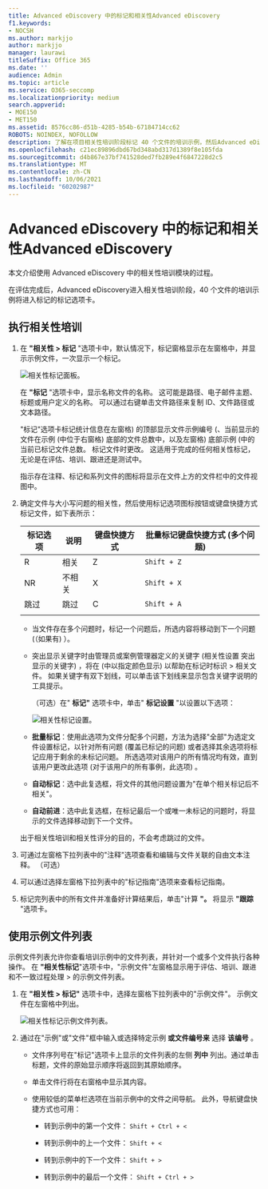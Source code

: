 ```yaml
---
title: Advanced eDiscovery 中的标记和相关性Advanced eDiscovery
f1.keywords:
- NOCSH
ms.author: markjjo
author: markjjo
manager: laurawi
titleSuffix: Office 365
ms.date: ''
audience: Admin
ms.topic: article
ms.service: O365-seccomp
ms.localizationpriority: medium
search.appverid:
- MOE150
- MET150
ms.assetid: 8576cc86-d51b-4285-b54b-67184714cc62
ROBOTS: NOINDEX, NOFOLLOW
description: 了解在项目相关性培训阶段标记 40 个文件的培训示例，然后Advanced eDiscovery。
ms.openlocfilehash: c21ec89896dbd67bd348abd317d1389f8e105fda
ms.sourcegitcommit: d4b867e37bf741528ded7fb289e4f6847228d2c5
ms.translationtype: MT
ms.contentlocale: zh-CN
ms.lasthandoff: 10/06/2021
ms.locfileid: "60202987"
---
```

# <a name="tagging-and-relevance-training-in-advanced-ediscovery"></a>Advanced eDiscovery 中的标记和相关性Advanced eDiscovery
  
本文介绍使用 Advanced eDiscovery 中的相关性培训模块的过程。
  
在评估完成后，Advanced eDiscovery进入相关性培训阶段，40 个文件的培训示例将进入标记的标记选项卡。
  
## <a name="performing-relevance-training"></a>执行相关性培训

1. 在 **"相关性 \> 标记** "选项卡中，默认情况下，标记窗格显示在左窗格中，并显示示例文件，一次显示一个标记。

    ![相关性标记面板。](../media/0cf19ab4-b427-4a7f-8749-0f4ed9afaf58.png)
  
    在 **"标记** "选项卡中，显示名称文件的名称。 这可能是路径、电子邮件主题、标题或用户定义的名称。 可以通过右键单击文件路径来复制 ID、文件路径或文本路径。

    "标记"选项卡标记统计信息在左窗格) 的顶部显示文件示例编号 (、当前显示的文件在示例 (中位于右窗格) 底部的文件总数中，以及左窗格) 底部示例 (中的当前已标记文件总数。 标记文件时更改。 这适用于完成的任何相关性标记，无论是在评估、培训、跟进还是测试中。

    指示存在注释、标记和系列文件的图标将显示在文件上方的文件栏中的文件视图中。

2. 确定文件与大小写问题的相关性，然后使用标记选项图标按钮或键盘快捷方式标记文件，如下表所示：

   |**标记选项**|**说明**|**键盘快捷方式**|**批量标记键盘快捷方式 (多个问题)**|
   |-----|-----|-----|-----|
   |R  <br/> |相关  <br/> |Z  <br/> |`Shift + Z`  <br/> |
   |NR  <br/> |不相关  <br/> |X  <br/> |`Shift + X`  <br/> |
   |跳过  <br/> |跳过  <br/> |C  <br/> |`Shift + A`  <br/> |
   |||||

   - 当文件存在多个问题时，标记一个问题后，所选内容将移动到下一个问题 (（如果有) ）。  

   - 突出显示关键字时由管理员或案例管理器定义的关键字 (相关性设置 突出显示的关键字) ，将在 (中以指定颜色显示) 以帮助在标记时标识 \> 相关文件。 如果关键字有双下划线，可以单击该下划线来显示包含关键字说明的工具提示。

     （可选）在" **标记"** 选项卡中，单击" **标记设置** "以设置以下选项：

      ![相关性标记设置。](../media/533e89fa-7eb4-409e-ab07-f5aab9296dd8.png)
  
   - **批量标记**：使用此选项为文件分配多个问题，方法为选择"全部"为选定文件设置标记，以针对所有问题 (覆盖已标记的问题) 或者选择其余选项将标记应用于剩余的未标记问题。 所选选项对该用户的所有情况均有效，直到该用户更改此选项 (对于该用户的所有事例，此选项) 。

   - **自动标记**：选中此复选框，将文件的其他问题设置为"在单个相关标记后不相关"。

   - **自动前进**：选中此复选框，在标记最后一个或唯一未标记的问题时，将显示的文件选择移动到下一个文件。

    出于相关性培训和相关性评分的目的，不会考虑跳过的文件。

3. 可通过左窗格下拉列表中的"注释"选项查看和编辑与文件关联的自由文本注释。  （可选）

4. 可以通过选择左窗格下拉列表中的"标记指南"选项来查看标记指南。

5. 标记完列表中的所有文件并准备好计算结果后，单击"计算 **"。** 将显示 **"跟踪** "选项卡。  

## <a name="working-with-the-sample-files-list"></a>使用示例文件列表

示例文件列表允许你查看培训示例中的文件列表，并针对一个或多个文件执行各种操作。 在 **"相关性标记**"选项卡中，"示例文件"左窗格显示用于评估、培训、跟进和不一致过程处理 \> 的示例文件列表。 
  
1. 在 **"相关性 \> 标记"** 选项卡中，选择左窗格下拉列表中的"示例文件"。 示例文件在左窗格中列出。

    ![相关性标记示例文件列表。](../media/fd058bdd-645a-4af1-a1eb-bff08581cb18.png)
  
2. 通过在"示例"或"文件"框中输入或选择特定示例 **或文件编号来** 选择 **该编号** 。

   - 文件序列号在"标记"选项卡上显示的文件列表的左侧 **列中** 列出。通过单击标题，文件的原始显示顺序将返回到其原始顺序。

   - 单击文件行将在右窗格中显示其内容。

   - 使用较低的菜单栏选项在当前示例中的文件之间导航。 此外，导航键盘快捷方式也可用：
  
     - 转到示例中的第一个文件： `Shift + Ctrl + <`

     - 转到示例中的上一个文件： `Shift + <`

     - 转到示例中的下一个文件： `Shift + >`

     - 转到示例中的最后一个文件： `Shift + Ctrl + >`
